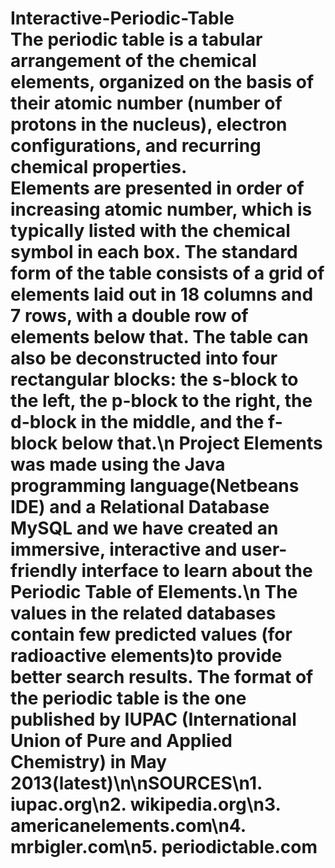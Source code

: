# Interactive-Periodic-Table<br>        The periodic table is a tabular arrangement of the chemical elements, organized on the basis of their atomic number (number of protons in the nucleus), electron configurations, and recurring chemical properties.<br>        Elements are presented in order of increasing atomic number, which is typically listed with the chemical symbol in each box. The standard form of the table consists of a grid of elements laid out in 18 columns and 7 rows, with a double row of elements below that. The table can also be deconstructed into four rectangular blocks: the s-block to the left, the p-block to the right, the d-block in the middle, and the f-block below that.\n    Project Elements was made using the Java programming language(Netbeans IDE) and a Relational Database MySQL and we have created an immersive, interactive and user-friendly interface to learn about the Periodic Table of Elements.\n   The values in the related databases contain few predicted values (for radioactive elements)to provide better search results. The format of the periodic table is the one published by IUPAC (International Union of Pure and Applied Chemistry) in May 2013(latest)\n\nSOURCES\n1. iupac.org\n2. wikipedia.org\n3. americanelements.com\n4. mrbigler.com\n5. periodictable.com<br>
